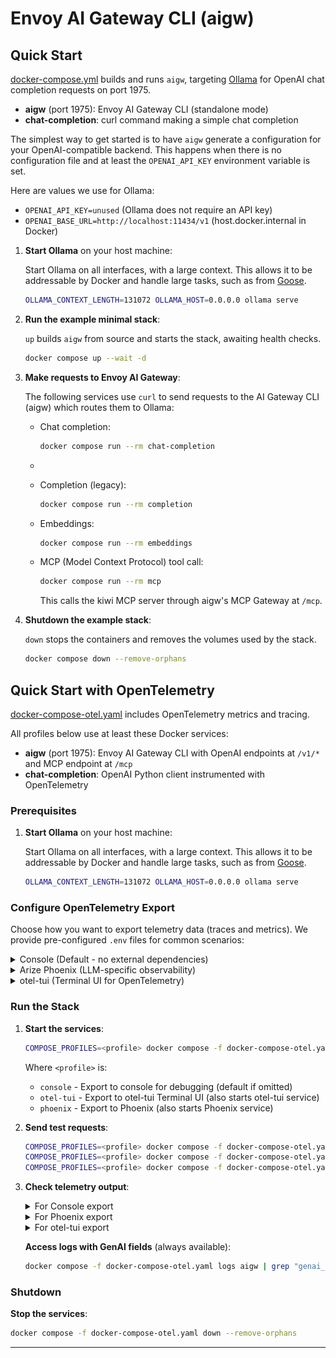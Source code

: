 # Envoy AI Gateway CLI (aigw)

## Quick Start

[docker-compose.yml](docker-compose.yaml) builds and runs `aigw`, targeting
[Ollama][ollama] for OpenAI chat completion requests on port 1975.

- **aigw** (port 1975): Envoy AI Gateway CLI (standalone mode)
- **chat-completion**: curl command making a simple chat completion

The simplest way to get started is to have `aigw` generate a configuration for
your OpenAI-compatible backend. This happens when there is no configuration
file and at least the `OPENAI_API_KEY` environment variable is set.

Here are values we use for Ollama:
- `OPENAI_API_KEY=unused` (Ollama does not require an API key)
- `OPENAI_BASE_URL=http://localhost:11434/v1` (host.docker.internal in Docker)

1. **Start Ollama** on your host machine:

   Start Ollama on all interfaces, with a large context. This allows it to be
   addressable by Docker and handle large tasks, such as from [Goose][goose].
   ```bash
   OLLAMA_CONTEXT_LENGTH=131072 OLLAMA_HOST=0.0.0.0 ollama serve
   ```

2. **Run the example minimal stack**:

   `up` builds `aigw` from source and starts the stack, awaiting health checks.
   ```bash
   docker compose up --wait -d
   ```

3. **Make requests to Envoy AI Gateway**:

   The following services use `curl` to send requests to the AI Gateway CLI
   (aigw) which routes them to Ollama:

   - Chat completion:
     ```bash
     docker compose run --rm chat-completion
     ```
   -
   - Completion (legacy):
     ```bash
     docker compose run --rm completion
     ```

   - Embeddings:
     ```bash
     docker compose run --rm embeddings
     ```

   - MCP (Model Context Protocol) tool call:
     ```bash
     docker compose run --rm mcp
     ```
     This calls the kiwi MCP server through aigw's MCP Gateway at `/mcp`.

4. **Shutdown the example stack**:

   `down` stops the containers and removes the volumes used by the stack.
   ```bash
   docker compose down --remove-orphans
   ```

## Quick Start with OpenTelemetry

[docker-compose-otel.yaml](docker-compose-otel.yaml) includes OpenTelemetry
metrics and tracing.

All profiles below use at least these Docker services:
- **aigw** (port 1975): Envoy AI Gateway CLI with OpenAI endpoints at `/v1/*` and MCP endpoint at `/mcp`
- **chat-completion**: OpenAI Python client instrumented with OpenTelemetry

### Prerequisites

1. **Start Ollama** on your host machine:

   Start Ollama on all interfaces, with a large context. This allows it to be
   addressable by Docker and handle large tasks, such as from [Goose][goose].
   ```bash
   OLLAMA_CONTEXT_LENGTH=131072 OLLAMA_HOST=0.0.0.0 ollama serve
   ```

### Configure OpenTelemetry Export

Choose how you want to export telemetry data (traces and metrics). We provide
pre-configured `.env` files for common scenarios:

<details>
<summary>Console (Default - no external dependencies)</summary>

Export telemetry directly to the console for debugging. The `.env.otel.console`
file is already provided and will be used by default when no profile is specified
or when you set `COMPOSE_PROFILES=console`.

This outputs traces and metrics to stdout/stderr. Useful for debugging without
requiring any external services.
</details>

<details>
<summary>Arize Phoenix (LLM-specific observability)</summary>

[Arize Phoenix][phoenix] is an open-source LLM tracing and evaluation system
with UX features for spans formatted with [OpenInference semantics][openinference].

The `.env.otel.phoenix` file is already provided and will be used automatically
when you set `COMPOSE_PROFILES=phoenix`. This also starts the Phoenix service.

This configures:
- OTLP endpoint to Phoenix on port 6006
- Metrics disabled (Phoenix only supports traces)
- Reduced batch delay for demo purposes
</details>

<details>
<summary>otel-tui (Terminal UI for OpenTelemetry)</summary>

[otel-tui][otel-tui] provides a terminal-based UI for viewing OpenTelemetry
traces and metrics in real-time.

The `.env.otel.otel-tui` file is already provided and will be used automatically
when you set `COMPOSE_PROFILES=otel-tui`. This also starts the otel-tui service.

This configures the OTLP endpoint to otel-tui on port 4318.
</details>

### Run the Stack

1. **Start the services**:
   ```bash
   COMPOSE_PROFILES=<profile> docker compose -f docker-compose-otel.yaml up --build --wait -d
   ```

   Where `<profile>` is:
   - `console` - Export to console for debugging (default if omitted)
   - `otel-tui` - Export to otel-tui Terminal UI (also starts otel-tui service)
   - `phoenix` - Export to Phoenix (also starts Phoenix service)

2. **Send test requests**:
   ```bash
   COMPOSE_PROFILES=<profile> docker compose -f docker-compose-otel.yaml run --build --rm chat-completion
   COMPOSE_PROFILES=<profile> docker compose -f docker-compose-otel.yaml run --build --rm create-embeddings
   COMPOSE_PROFILES=<profile> docker compose -f docker-compose-otel.yaml run --build --rm mcp
   ```

3. **Check telemetry output**:

   <details>
   <summary>For Console export</summary>

   ```bash
   # View traces and metrics in aigw logs
   docker compose -f docker-compose-otel.yaml logs aigw | grep -E "(SpanContext|gen_ai)"
   ```
   </details>

   <details>
   <summary>For Phoenix export</summary>

   If you configured Phoenix as your OTLP endpoint, you can view detailed traces
   showing the OpenAI CLI (Python) joining a trace with the Envoy AI Gateway CLI
   (aigw), including LLM inputs and outputs served by Ollama:

   ![Phoenix Screenshot](phoenix.webp)

   ```bash
   # Verify Phoenix is receiving traces
   docker compose -f docker-compose-otel.yaml logs phoenix | grep "POST /v1/traces"

   # Open Phoenix UI
   open http://localhost:6006
   ```
   </details>

   <details>
   <summary>For otel-tui export</summary>

   ```bash
   # Show TUI in your current terminal session
   docker compose -f docker-compose-otel.yaml attach otel-tui

   # Detach by pressing Ctrl+p -> Ctrl+q
   ```
   </details>

   **Access logs with GenAI fields** (always available):
   ```bash
   docker compose -f docker-compose-otel.yaml logs aigw | grep "genai_model_name"
   ```

### Shutdown

**Stop the services**:

```bash
docker compose -f docker-compose-otel.yaml down --remove-orphans
```

---
[ollama]: https://ollama.com/
[goose]: https://block.github.io/goose/
[openinference]: https://github.com/Arize-ai/openinference/tree/main/spec
[phoenix]: https://docs.arize.com/phoenix
[otel-python]: https://opentelemetry.io/docs/zero-code/python/
[otel-tui]: https://github.com/ymtdzzz/otel-tui

